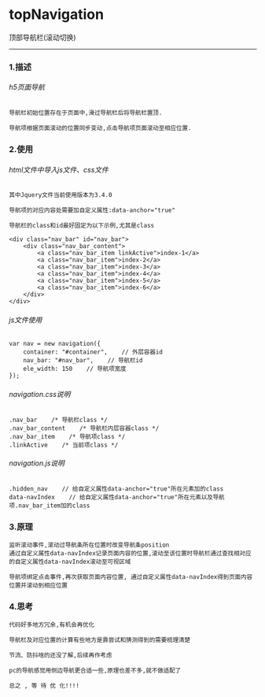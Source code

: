 # topNavigation
顶部导航栏(滚动切换)
******
### 1.描述
###### h5页面导航

    导航栏初始位置存在于页面中,滑过导航栏后将导航栏置顶.

    导航项根据页面滚动的位置同步变动,点击导航项页面滚动至相应位置.
### 2.使用
###### html文件中导入js文件、css文件
    其中Jquery文件当前使用版本为3.4.0
    
    导航项的对应内容处需要加自定义属性:data-anchor="true"
    
    导航栏的class和id最好固定为以下示例,尤其是class
```
<div class="nav_bar" id="nav_bar">
    <div class="nav_bar_content">
        <a class="nav_bar_item linkActive">index-1</a>
        <a class="nav_bar_item">index-2</a>
        <a class="nav_bar_item">index-3</a>
        <a class="nav_bar_item">index-4</a>
        <a class="nav_bar_item">index-5</a>
        <a class="nav_bar_item">index-6</a>
    </div>
</div>
```
###### js文件使用
```
var nav = new navigation({
    container: "#container",    // 外层容器id
    nav_bar: "#nav_bar",    // 导航栏id
    ele_width: 150    // 导航项宽度
});
```
###### navigation.css说明
    .nav_bar    /* 导航栏class */
    .nav_bar_content    /* 导航栏内层容器class */
    .nav_bar_item    /* 导航项class */
    .linkActive    /* 当前项class */
###### navigation.js说明
    .hidden_nav    // 给自定义属性data-anchor="true"所在元素加的class
    data-navIndex    // 给自定义属性data-anchor="true"所在元素以及导航项.nav_bar_item加的class
### 3.原理
    监听滚动事件,滚动过导航条所在位置时改变导航条position
    通过自定义属性data-navIndex记录页面内容的位置,滚动至该位置时导航栏通过查找相对应的自定义属性data-navIndex滚动至可视区域
    
    导航项绑定点击事件,再次获取页面内容位置, 通过自定义属性data-navIndex得到页面内容位置并滚动到相应位置
### 4.思考
    代码好多地方冗余,有机会再优化
    
    导航栏及对应位置的计算有些地方是靠尝试和猜测得到的需要梳理清楚
    
    节流、防抖啥的还没了解,后续再作考虑
    
    pc的导航感觉用侧边导航更合适一些,原理也差不多,就不做适配了
    
    总之 , 等 待 优 化!!!!
